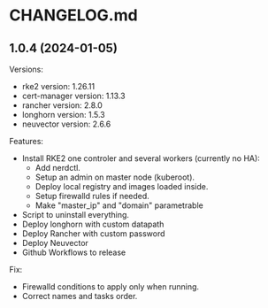 # CHANGELOG.md

<!-- Release -->
## 1.0.4 (2024-01-05)

Versions:
  - rke2 version: 1.26.11
  - cert-manager version: 1.13.3    
  - rancher version: 2.8.0 
  - longhorn version: 1.5.3
  - neuvector version: 2.6.6
<!-- End Release -->

<!-- Features -->
Features:
  - Install RKE2 one controler and several workers (currently no HA):
    - Add nerdctl.
    - Setup an admin on master node (kuberoot).
    - Deploy local registry and images loaded inside.
    - Setup firewalld rules if needed.
    - Make "master_ip" and "domain" parametrable
  - Script to uninstall everything. 
  - Deploy longhorn with custom datapath
  - Deploy Rancher with custom password
  - Deploy Neuvector
  - Github Workflows to release
<!-- End Features -->

<!-- Fix -->
Fix:    
  - Firewalld conditions to apply only when running.
  - Correct names and tasks order.
<!-- End Fix -->

<!-- Bugfix -->
<!-- End Bugfix -->

<!-- Security -->
<!-- End Security -->
